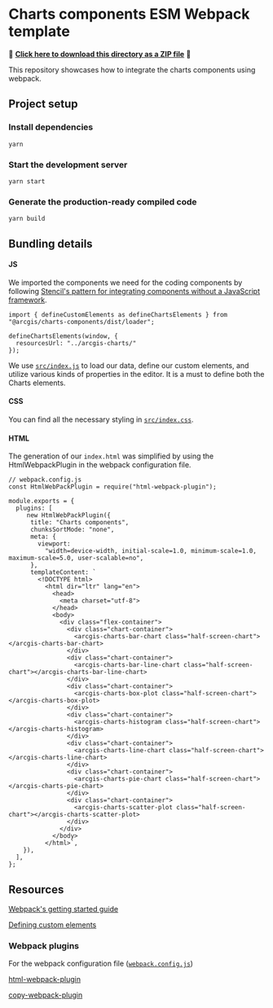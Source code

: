 # Charts components ESM Webpack template

📁 **[Click here to download this directory as a ZIP file](https://download-directory.github.io?url=https://github.com/Esri/arcgis-maps-sdk-javascript-samples-beta/tree/main/packages/charts-components/templates/webpack)** 📁

This repository showcases how to integrate the charts components using webpack.

## Project setup

### Install dependencies

```
yarn
```

### Start the development server

```
yarn start
```

### Generate the production-ready compiled code

```
yarn build
```

## Bundling details

#### JS

We imported the components we need for the coding components by following [Stencil's pattern for integrating components without a JavaScript framework](https://stenciljs.com/docs/javascript).

```
import { defineCustomElements as defineChartsElements } from "@arcgis/charts-components/dist/loader";

defineChartsElements(window, {
  resourcesUrl: "../arcgis-charts/"
});
```

We use [`src/index.js`](./src/index.js) to load our data, define our custom elements, and utilize various kinds of properties in the editor. It is a must to define both the Charts elements.

#### CSS

You can find all the necessary styling in [`src/index.css`](./src/index.css).

#### HTML

The generation of our `index.html` was simplified by using the HtmlWebpackPlugin in the webpack configuration file.

```
// webpack.config.js
const HtmlWebPackPlugin = require("html-webpack-plugin");

module.exports = {
  plugins: [
     new HtmlWebPackPlugin({
      title: "Charts components",
      chunksSortMode: "none",
      meta: {
        viewport:
          "width=device-width, initial-scale=1.0, minimum-scale=1.0, maximum-scale=5.0, user-scalable=no",
      },
      templateContent: `
        <!DOCTYPE html>
          <html dir="ltr" lang="en">
            <head>
              <meta charset="utf-8">
            </head>
            <body>
              <div class="flex-container">
                <div class="chart-container">
                  <arcgis-charts-bar-chart class="half-screen-chart"></arcgis-charts-bar-chart>
                </div>
                <div class="chart-container">
                  <arcgis-charts-bar-line-chart class="half-screen-chart"></arcgis-charts-bar-line-chart>
                </div>
                <div class="chart-container">
                  <arcgis-charts-box-plot class="half-screen-chart"></arcgis-charts-box-plot>
                </div>
                <div class="chart-container">
                  <arcgis-charts-histogram class="half-screen-chart"></arcgis-charts-histogram>
                </div>
                <div class="chart-container">
                  <arcgis-charts-line-chart class="half-screen-chart"></arcgis-charts-line-chart>
                </div>
                <div class="chart-container">
                  <arcgis-charts-pie-chart class="half-screen-chart"></arcgis-charts-pie-chart>
                </div>
                <div class="chart-container">
                  <arcgis-charts-scatter-plot class="half-screen-chart"></arcgis-charts-scatter-plot>
                </div>
              </div>
            </body>
          </html>`,
    }),
  ],
};
```

## Resources

[Webpack's getting started guide](https://webpack.js.org/guides/getting-started/)

[Defining custom elements](https://stenciljs.com/docs/custom-elements-bundle)

### Webpack plugins

For the webpack configuration file ([`webpack.config.js`](webpack.config.js))

[html-webpack-plugin](https://webpack.js.org/plugins/html-webpack-plugin/)

[copy-webpack-plugin](https://webpack.js.org/plugins/copy-webpack-plugin/)
